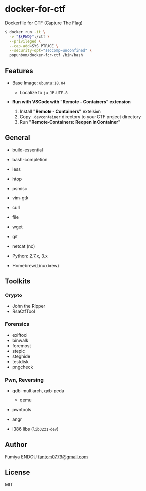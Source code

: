 # docker-for-ctf

Dockerfile for CTF (Capture The Flag)

```sh
$ docker run -it \
  -v "${PWD}":/ctf \
  --privileged \
  --cap-add=SYS_PTRACE \
  --security-opt="seccomp=unconfined" \
  popunbom/docker-for-ctf /bin/bash
```

## Features
- Base Image: `ubuntu:18.04`
  - Localize to `ja_JP.UTF-8`

- **Run with VSCode with "Remote - Containers" extension**
  1. Install **"Remote - Containers"** exteision
  2. Copy `.devcontainer` directory to your CTF project directory
  3. Run **"Remote-Containers: Reopen in Container"**

## General
- build-essential
- bash-completion
- less
- htop
- psmisc
- vim-gtk
- curl
- file
- wget
- git
- netcat (nc)

- Python: 2.7.x, 3.x
- Homebrew(Linuxbrew)

## Toolkits

### Crypto
- John the Ripper
- RsaCtfTool

### Forensics
- exiftool
- binwalk
- foremost
- stepic
- steghide
- testdisk
- pngcheck

### Pwn, Reversing
- gdb-multiarch, gdb-peda
  - qemu
- pwntools
- angr

- i386 libs (`lib32z1-dev`)

## Author
Fumiya ENDOU <fantom0779@gmail.com>

## License
MIT
